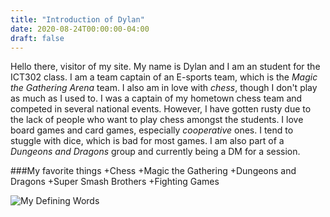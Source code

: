 ```yaml
---
title: "Introduction of Dylan"
date: 2020-08-24T00:00:00-04:00
draft: false
---
```


Hello there, visitor of my site. My name is Dylan and I am an student for the ICT302 class. I am a team captain of an E-sports team, which is the *Magic the Gathering Arena* team. 
I also am in love with *chess*, though I don't play as much as I used to. I was a captain of my hometown chess team and competed in several national events. However, I have gotten rusty due to the lack of people who want to play chess amongst the students.
I love board games and card games, especially *cooperative* ones. I tend to stuggle with dice, which is bad for most games. I am also part of a *Dungeons and Dragons* group and currently being a DM for a session.

###My favorite things
+Chess
+Magic the Gathering
+Dungeons and Dragons
+Super Smash Brothers
+Fighting Games

![My Defining Words](https://affectionate-easley-365e1a.netlify.app/Yinyang_sun.png "My Word Picture")
